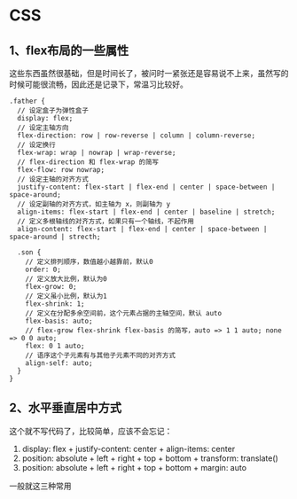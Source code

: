 # CSS

## 1、flex布局的一些属性

这些东西虽然很基础，但是时间长了，被问时一紧张还是容易说不上来，虽然写的时候可能很流畅，因此还是记录下，常温习比较好。

```less
.father {
  // 设定盒子为弹性盒子
  display: flex;
  // 设定主轴方向
  flex-direction: row | row-reverse | column | column-reverse;
  // 设定换行
  flex-wrap: wrap | nowrap | wrap-reverse;
  // flex-direction 和 flex-wrap 的简写
  flex-flow: row nowrap;
  // 设定主轴的对齐方式
  justify-content: flex-start | flex-end | center | space-between | space-around;
  // 设定副轴的对齐方式，如主轴为 x，则副轴为 y
  align-items: flex-start | flex-end | center | baseline | stretch;
  // 定义多根轴线的对齐方式，如果只有一个轴线，不起作用
  align-content: flex-start | flex-end | center | space-between | space-around | strecth;
  
  .son {
    // 定义排列顺序，数值越小越靠前，默认0
    order: 0;
    // 定义放大比例，默认为0
    flex-grow: 0;
    // 定义虽小比例，默认为1
    flex-shrink: 1;
    // 定义在分配多余空间前，这个元素占据的主轴空间，默认 auto
    flex-basis: auto;
    // flex-grow flex-shrink flex-basis 的简写，auto => 1 1 auto; none => 0 0 auto;
    flex: 0 1 auto;
    // 语序这个子元素有与其他子元素不同的对齐方式
    align-self: auto;
  }
}
```

## 2、水平垂直居中方式

这个就不写代码了，比较简单，应该不会忘记：

1. display: flex + justify-content: center + align-items: center
2. position: absolute + left + right + top + bottom + transform: translate()
3. position: absolute + left + right + top + bottom + margin: auto

一般就这三种常用

